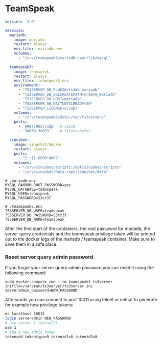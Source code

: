 # TeamSpeak

```yaml
version: '3.9'

services:
  mariadb:
    image: mariadb
    restart: always
    env_file: .mariadb.env
    volumes:
      - "/srv/teamspeak3/mariadb:/var/lib/mysql"
  
  teamspeak3:
    image: teamspeak
    restart: always
    env_file: .teamspeak3.env
    environment:
      - "TS3SERVER_DB_PLUGIN=ts3db_mariadb"
      - "TS3SERVER_DB_SQLCREATEPATH=create_mariadb"
      - "TS3SERVER_DB_HOST=mariadb"
      - "TS3SERVER_DB_WAITUNTILREADY=30"
      - "TS3SERVER_LICENSE=accept"
    volumes:
      - "/srv/teamspeak3/data:/var/ts3server/"
    ports:
      - '9987:9987/udp'  # voice
      - '30033:30033'    # filetransfer

  sinusbot:
    image: sinusbot/docker
    restart: always
    ports:
      - "[::1]:8000:8087"
    volumes:
      - "/srv/sinusbot/scripts:/opt/sinusbot/scripts"
      - "/srv/sinusbot/data:/opt/sinusbot/data"
```

```shell
# .mariadb.env
MYSQL_RANDOM_ROOT_PASSWORD=yes
MYSQL_DATABASE=teamspeak
MYSQL_USER=teamspeak
MYSQL_PASSWORD=S3cr3T
```

```shell
# .teamspeak3.env
TS3SERVER_DB_USER=teamspeak
TS3SERVER_DB_PASSWORD=S3cr3t
TS3SERVER_DB_NAME=teamspeak
```

After the first start of the containers, the root password for mariadb, the server query credentials 
and the teamspeak privilege token will be printed out to the docker logs of the mariadb / teamspeak container.
Make sure to save them in a safe place.

### Reset server query admin password
If you forgot your server query admin password you can reset it using the following command:

```shell
sudo docker-compose run --rm teamspeak3 ts3server inifile=/var/run/ts3server/ts3server.ini serveradmin_password=NEW_PASSWORD
```

Afterwards you can connect to port 10011 using telnet or netcat to generate for example new privilege tokens:
```sh
nc localhost 10011
login serveradmin NEW_PASSWORD
# use server 1 (default)
use 1
# add a new admin token
tokenadd tokentype=0 tokenid1=6 tokenid2=0
```